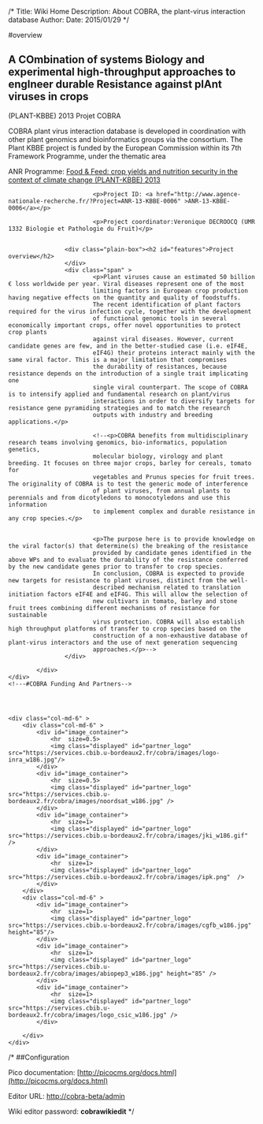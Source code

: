 /*
Title: Wiki Home
Description: About COBRA, the plant-virus interaction database
Author:
Date: 2015/01/29
*/

#overview
		
<div class="col-md-12" >		
    <div class="col-md-6" >
            <div class="column-padding no-right-margin">
                    <div class="plain-box"><h2 id="features">A COmbination of systems Biology and experimental high-throughput approaches to engIneer durable Resistance against plAnt viruses in crops</h2>
                    </div>
                            <p>(PLANT-KBBE) 2013 										Projet COBRA</p>
                            <p>COBRA plant virus interaction database is developed in coordination with other plant genomics and 										bioinformatics groups via the  consortium. The Plant KBBE project is funded by the 										European Commission within its 7th Framework Programme, under the thematic area 						</p>
                            <p>ANR Programme: <a href="http://www.agence-nationale-recherche.fr/en/funded-projects/?tx_lwmsuivibilan_pi1[Programme]=843">Food & Feed: crop yields and nutrition security in the context of climate change (PLANT-KBBE) 2013</a></p>

                            <p>Project ID: <a href="http://www.agence-nationale-recherche.fr/?Project=ANR-13-KBBE-0006" >ANR-13-KBBE-0006</a></p>

                            <p>Project coordinator:Veronique DECROOCQ (UMR 1332 Biologie et Pathologie du Fruit)</p>


                    <div class="plain-box"><h2 id="features">Project overview</h2>
                    </div>
                    <div class="span" >
                            <p>Plant viruses cause an estimated 50 billion € loss worldwide per year. Viral diseases represent one of the most
                            limiting factors in European crop production having negative effects on the quantity and quality of foodstuffs. 
                            The recent identification of plant factors required for the virus infection cycle, together with the development 
                            of functional genomic tools in several economically important crops, offer novel opportunities to protect crop plants 
                            against viral diseases. However, current candidate genes are few, and in the better-studied case (i.e. eIF4E, 
                            eIF4G) their proteins interact mainly with the same viral factor. This is a major limitation that compromises 
                            the durability of resistances, because resistance depends on the introduction of a single trait implicating one 
                            single viral counterpart. The scope of COBRA is to intensify applied and fundamental research on plant/virus 
                            interactions in order to diversify targets for resistance gene pyramiding strategies and to match the research 
                            outputs with industry and breeding applications.</p>

                            <!--<p>COBRA benefits from multidisciplinary research teams involving genomics, bio-informatics, population genetics, 
                            molecular biology, virology and plant breeding. It focuses on three major crops, barley for cereals, tomato for 
                            vegetables and Prunus species for fruit trees. The originality of COBRA is to test the generic mode of interference 
                            of plant viruses, from annual plants to perennials and from dicotyledons to monocotyledons and use this information 
                            to implement complex and durable resistance in any crop species.</p>


                            <p>The purpose here is to provide knowledge on the viral factor(s) that determine(s) the breaking of the resistance 
                            provided by candidate genes identified in the above WPs and to evaluate the durability of the resistance conferred by the new candidate genes prior to transfer to crop species.
                            In conclusion, COBRA is expected to provide new targets for resistance to plant viruses, distinct from the well- 
                            described mechanism related to translation initiation factors eIF4E and eIF4G. This will allow the selection of 
                            new cultivars in tomato, barley and stone fruit trees combining different mechanisms of resistance for sustainable 
                            virus protection. COBRA will also establish high throughput platforms of transfer to crop species based on the 
                            construction of a non-exhaustive database of plant-virus interactors and the use of next generation sequencing 
                            approaches.</p>-->
                    </div>

            </div>
    </div>
    <!---#COBRA Funding And Partners-->




    <div class="col-md-6" >
        <div class="col-md-6" >
            <div id="image_container">
                <hr  size=0.5>
                <img class="displayed" id="partner_logo" src="https://services.cbib.u-bordeaux2.fr/cobra/images/logo-inra_w186.jpg"/>
            </div>
            <div id="image_container">
                <hr  size=0.5>                           
                <img class="displayed" id="partner_logo" src="https://services.cbib.u-bordeaux2.fr/cobra/images/noordsat_w186.jpg" />
            </div>
            <div id="image_container">
                <hr  size=1>
                <img class="displayed" id="partner_logo" src="https://services.cbib.u-bordeaux2.fr/cobra/images/jki_w186.gif"  />
            </div>
            <div id="image_container">
                <hr  size=1>
                <img class="displayed" id="partner_logo" src="https://services.cbib.u-bordeaux2.fr/cobra/images/ipk.png"  />
            </div>
        </div>
        <div class="col-md-6" >
            <div id="image_container">
                <hr  size=1>
                <img class="displayed" id="partner_logo" src="https://services.cbib.u-bordeaux2.fr/cobra/images/cgfb_w186.jpg" height="85"/>
            </div>
            <div id="image_container">
                <hr  size=1>
                <img class="displayed" id="partner_logo" src="https://services.cbib.u-bordeaux2.fr/cobra/images/abiopep3_w186.jpg" height="85" />
            </div>
            <div id="image_container">
                <hr  size=1>
                <img class="displayed" id="partner_logo" src="https://services.cbib.u-bordeaux2.fr/cobra/images/logo_csic_w186.jpg" />
            </div>

        </div>
    </div>
</div>




<!---<div id="topSplitBox-Right">
	<h3>COBRA Funding And Partners</h3>
		<div id="partnerImages">
			<a target='_blank' href='http://www.nih.gov/' title='National Institutes of Health'><img src="/images/new_INRA.png" width="240"/></a>
			<a target='_blank' href='http://www.nih.gov/' title='National Institutes of Health'><img src="/images/noordsat.jpg"  height="136" width="240"/></a>
			<a target='_blank' href='http://www.nih.gov/' title='National Institutes of Health'><img src="/images/jki.gif"  height="136" width="240"/></a>
			<a target='_blank' href='http://www.nih.gov/' title='National Institutes of Health'><img src="/images/cgfb.jpg" height="136" width="240"/></a>
			<a target='_blank' href='http://www.nih.gov/' title='National Institutes of Health'><img src="/images/abiopep3.jpg" height="136" width="240"/></a>
			<a target='_blank' href='http://www.nih.gov/' title='National Institutes of Health'><img src="/images/logo_csic_w186.jpg" height="136" width="240"/></a>
			<a target='_blank' href='http://www.nih.gov/' title='National Institutes of Health'><img src="/images/ipk.png" height="136" width="240"/></a> 	  
		</div>
	<div><a class='partners' href='http://wiki.thebiogrid.org/doku.php/partners' title='Additional BioGRID Partners'>more partners</a></div>
</div>-->
/*
##Configuration

Pico documentation: [http://picocms.org/docs.html](http://picocms.org/docs.html)

Editor URL: [http://cobra-beta/admin](/admin)

Wiki editor password: **cobrawikiedit**
*/







